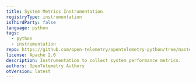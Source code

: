 ```yaml
---
title: System Metrics Instrumentation
registryType: instrumentation
isThirdParty: false
language: python
tags:
  - python
  - instrumentation
repo: https://github.com/open-telemetry/opentelemetry-python/tree/master/ext/opentelemetry-ext-system-metrics
license: Apache 2.0
description: Instrumentation to collect system performance metrics.
authors: OpenTelemetry Authors
otVersion: latest
---
```

